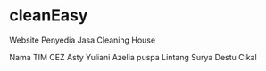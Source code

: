 # cleanEasy
Website Penyedia Jasa Cleaning House

Nama TIM CEZ
Asty Yuliani
Azelia puspa 
Lintang Surya
Destu Cikal


